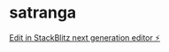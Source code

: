 # satranga

[Edit in StackBlitz next generation editor ⚡️](https://stackblitz.com/~/github.com/nagvanshi9275/satranga)